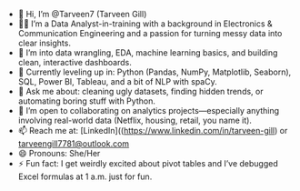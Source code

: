 - 👋 Hi, I’m @Tarveen7 (Tarveen Gill)
- 👩‍💻 I’m a Data Analyst-in-training with a background in Electronics & Communication Engineering and a passion for turning messy data into clear insights.
- 👀 I’m into data wrangling, EDA, machine learning basics, and building clean, interactive dashboards.
- 🌱 Currently leveling up in: Python (Pandas, NumPy, Matplotlib, Seaborn), SQL, Power BI, Tableau, and a bit of NLP with spaCy.
- 💬 Ask me about: cleaning ugly datasets, finding hidden trends, or automating boring stuff with Python.
- 💞️ I’m open to collaborating on analytics projects—especially anything involving real-world data (Netflix, housing, retail, you name it).
- 📫 Reach me at: [LinkedIn]((https://www.linkedin.com/in/tarveen-gill) or tarveengill7781@outlook.com
- 😄 Pronouns: She/Her
- ⚡ Fun fact: I get weirdly excited about pivot tables and I’ve debugged Excel formulas at 1 a.m. just for fun.
